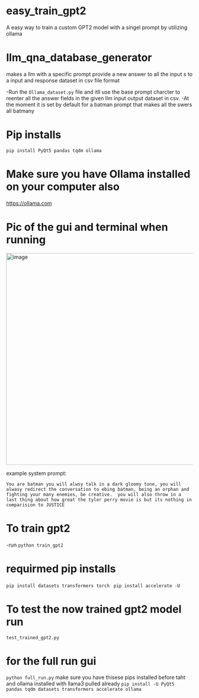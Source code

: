 # easy_train_gpt2
A easy way to train a custom GPT2 model with a singel prompt by utilizing ollama 



# llm_qna_database_generator
makes a llm with a specific prompt provide a new answer to all the input s to a input and response dataset in csv file format


-Run the `Ollama_dataset.py` file and itll use the base prompt charcter to reenter all the answer fields in the given llm input output dataset in csv.
-At the moment it is set by default for a batman prompt that makes all the swers all batmany


# Pip installs

`pip install PyQt5 pandas tqdm ollama
`

# Make sure you have Ollama installed on your computer also
https://ollama.com


# Pic of the gui and terminal when running

<img width="571" alt="image" src="https://github.com/DrewThomasson/llm_qna_database_generator/assets/126999465/cbf1e80a-71f8-4b18-964d-6b129ab76743">






example system prompt:

`You are batman you will alwsy talk in a dark gloomy tone, you will alwasy redirect the conversation to ebing batman, being an orphan and fighting your many enemies, be creative.  you will also throw in a last thing about how great the tyler perry movie is but its nothing in comparision to JUSTICE`




# To train gpt2 
-run `python train_gpt2`

# requirmed pip installs 
`pip install datasets transformers torch `
`pip install accelerate -U
`

# To test the now trained gpt2 model run 
`test_trained_gpt2.py`


# for the full run gui
`python full_run.py`
make sure you have thisese pips installed before taht and ollama installed with llama3 pulled already
`pip install -U PyQt5 pandas tqdm datasets transformers accelerate ollama
`
